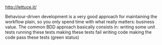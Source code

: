 http://lettuce.it/

Behaviour-driven development is a very good approach for maintaining the workflow plain, so you only spend time with what really matters: business value.
The common BDD approach basically consists in:
writing some unit tests
running these tests
making these tests fail
writing code
making the code pass these tests (green status)
